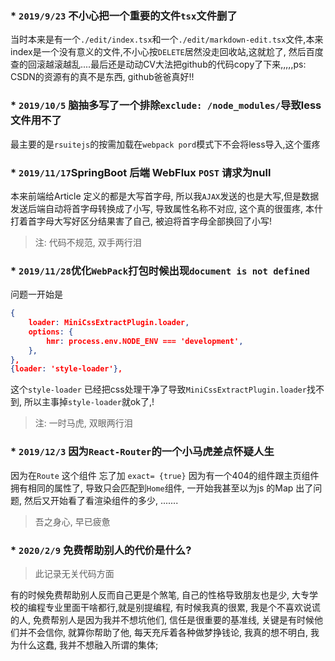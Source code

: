 ### * ```2019/9/23``` 不小心把一个重要的文件```tsx```文件删了

当时本来是有一个```./edit/index.tsx```和一个```./edit/markdown-edit.tsx```文件,本来index是一个没有意义的文件,不小心按```DELETE```居然没走回收站,这就尬了, 然后百度查的回滚越滚越乱....最后还是动动CV大法把github的代码copy了下来,,,,,ps: CSDN的资源有的真不是东西, github爸爸真好!!

### * ```2019/10/5``` 脑抽多写了一个排除```exclude: /node_modules/```导致less文件用不了

最主要的是```rsuitejs```的按需加载在```webpack pord```模式下不会将less导入,这个蛋疼

### * ```2019/11/17```SpringBoot 后端 WebFlux ```POST``` 请求为null

本来前端给Article 定义的都是大写首字母, 所以我```AJAX```发送的也是大写,但是数据发送后端自动将首字母转换成了小写,  导致属性名称不对应, 这个真的很蛋疼, 本什打着首字母大写好区分结果害了自己, 被迫将首字母全部换回了小写! 

>  注:  代码不规范, 双手两行泪

### * ```2019/11/28```优化```WebPack```打包时候出现```document is not defined```

问题一开始是

```json	
{
    loader: MiniCssExtractPlugin.loader,
    options: {
        hmr: process.env.NODE_ENV === 'development',
    },
},
{loader: 'style-loader'},
```

这个```style-loader``` 已经把css处理干净了导致```MiniCssExtractPlugin.loader```找不到, 所以主事掉```style-loader```就ok了,!

>  注: 一时马虎, 双眼两行泪

### * ```2019/12/3``` 因为```React-Router```的一个小马虎差点怀疑人生

因为在```Route``` 这个组件 忘了加 ```exact= {true}``` 因为有一个404的组件跟主页组件拥有相同的属性了, 导致只会匹配到```Home```组件, 一开始我甚至以为js 的Map 出了问题, 然后又开始看了看渲染组件的多少, .......

> 吾之身心, 早已疲惫

### \* ```2020/2/9``` 免费帮助别人的代价是什么?

> 此记录无关代码方面

有的时候免费帮助别人反而自己更是个煞笔, 自己的性格导致朋友也是少, 大专学校的编程专业里面干啥都行,就是别提编程, 有时候我真的很累, 我是个不喜欢说谎的人, 免费帮别人是因为我并不想坑他们, 信任是很重要的基准线, 关键是有时候他们并不会信你, 就算你帮助了他, 每天充斥着各种做梦挣钱论, 我真的想不明白, 我为什么这蠢, 我并不想融入所谓的集体;